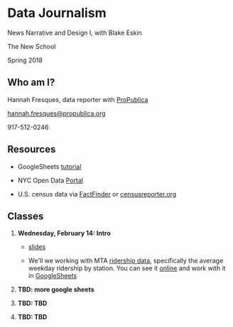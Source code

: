 # Data Journalism
News Narrative and Design I, with Blake Eskin

The New School

Spring 2018

## Who am I?
Hannah Fresques, data reporter with [ProPublica](https://propublica.org)

hannah.fresques@propublica.org

917-512-0246

## Resources

* GoogleSheets [tutorial](https://gsuite.google.com/learning-center/products/sheets/get-started/)

* NYC Open Data [Portal](https://opendata.cityofnewyork.us/)

* U.S. census data via [FactFinder](https://factfinder.census.gov/faces/nav/jsf/pages/index.xhtml) or [censusreporter.org](https://censusreporter.org/)


## Classes
1. **Wednesday, February 14: Intro** 

    * [slides](https://docs.google.com/presentation/d/1Oj-R8kiVFmJhu0OMjpZoCJi6jtjT4ecd50dVqZNUB9w/edit#slide=id.g253ed97c0b_0_0)

	* We'll we working with MTA [ridership data](http://web.mta.info/nyct/facts/ridership/), specifically the average weekday ridership by station. You can see it [online](http://web.mta.info/nyct/facts/ridership/ridership_sub.htm) and work with it in [GoogleSheets](https://drive.google.com/open?id=1Z6e-Lcu-KfHfQG4bcMRoYprjGFh8BWhWaasu3JpBAL0)

2. **TBD: more google sheets** 

3. **TBD: TBD**

4. **TBD: TBD**

